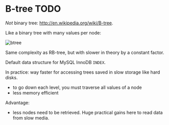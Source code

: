 # B-tree TODO

*Not* binary tree: <http://en.wikipedia.org/wiki/B-tree>.

Like a binary tree with many values per node:

![btree](bree.png)

Same complexity as RB-tree, but with slower in theory by a constant factor.

Default data structure for MySQL InnoDB `INDEX`.

In practice: way faster for accessing trees saved in slow storage like hard disks.

- to go down each level, you must traverse all values of a node
- less memory efficient

Advantage:

- less nodes need to be retrieved. Huge practical gains here to read data from slow media.
